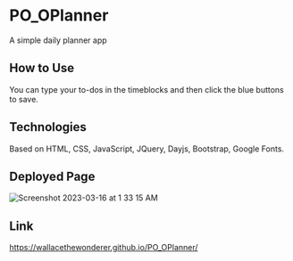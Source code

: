 # PO_OPlanner
A simple daily planner app

## How to Use
You can type your to-dos in the timeblocks and then click the blue buttons to save.

## Technologies
Based on HTML, CSS, JavaScript, JQuery, Dayjs, Bootstrap, Google Fonts.

## Deployed Page
![Screenshot 2023-03-16 at 1 33 15 AM](https://user-images.githubusercontent.com/123340192/225560815-b5c64d33-aa91-401c-889b-5893b3ae5e6a.png)

## Link
<https://wallacethewonderer.github.io/PO_OPlanner/>
